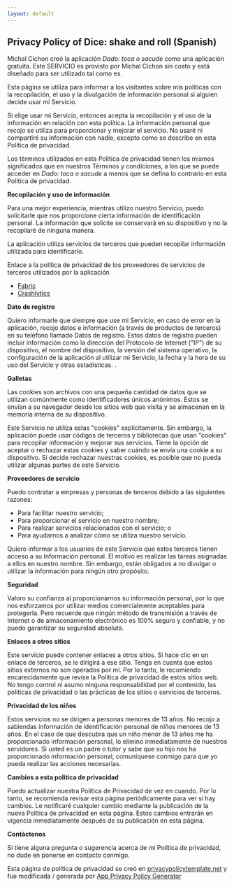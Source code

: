 ```yaml
---
layout: default
---
```


## Privacy Policy of Dice: shake and roll (Spanish)

Michal Cichon creó la aplicación *Dado: toca o sacude* como una aplicación gratuita. Este SERVICIO es provisto por Michal Cichon sin costo y está diseñado para ser utilizado tal como es.

Esta página se utiliza para informar a los visitantes sobre mis políticas con la recopilación, el uso y la divulgación de información personal si alguien decide usar mi Servicio.

Si elige usar mi Servicio, entonces acepta la recopilación y el uso de la información en relación con esta política. La información personal que recojo se utiliza para proporcionar y mejorar el servicio. No usaré ni compartiré su información con nadie, excepto como se describe en esta Política de privacidad.

Los términos utilizados en esta Política de privacidad tienen los mismos significados que en nuestros Términos y condiciones, a los que se puede acceder en *Dado: toca o sacude* a menos que se defina lo contrario en esta Política de privacidad.

**Recopilación y uso de información**

Para una mejor experiencia, mientras utilizo nuestro Servicio, puedo solicitarle que nos proporcione cierta información de identificación personal. La información que solicite se conservará en su dispositivo y no la recopilaré de ninguna manera.

La aplicación utiliza servicios de terceros que pueden recopilar información utilizada para identificarlo.

Enlace a la política de privacidad de los proveedores de servicios de terceros utilizados por la aplicación

* [Fabric](https://fabric.io/privacy)
* [Crashlytics](https://try.crashlytics.com/terms/privacy-policy.pdf)

**Dato de registro**

Quiero informarle que siempre que use mi Servicio, en caso de error en la aplicación, recojo datos e información (a través de productos de terceros) en su teléfono llamado Datos de registro. Estos datos de registro pueden incluir información como la dirección del Protocolo de Internet ("IP") de su dispositivo, el nombre del dispositivo, la versión del sistema operativo, la configuración de la aplicación al utilizar mi Servicio, la fecha y la hora de su uso del Servicio y otras estadísticas. .

**Galletas**

Las cookies son archivos con una pequeña cantidad de datos que se utilizan comúnmente como identificadores únicos anónimos. Estos se envían a su navegador desde los sitios web que visita y se almacenan en la memoria interna de su dispositivo.

Este Servicio no utiliza estas "cookies" explícitamente. Sin embargo, la aplicación puede usar códigos de terceros y bibliotecas que usan "cookies" para recopilar información y mejorar sus servicios. Tiene la opción de aceptar o rechazar estas cookies y saber cuándo se envía una cookie a su dispositivo. Si decide rechazar nuestras cookies, es posible que no pueda utilizar algunas partes de este Servicio.

**Proveedores de servicio**

Puedo contratar a empresas y personas de terceros debido a las siguientes razones:

* Para facilitar nuestro servicio;
* Para proporcionar el servicio en nuestro nombre;
* Para realizar servicios relacionados con el servicio; o
* Para ayudarnos a analizar cómo se utiliza nuestro servicio.

Quiero informar a los usuarios de este Servicio que estos terceros tienen acceso a su Información personal. El motivo es realizar las tareas asignadas a ellos en nuestro nombre. Sin embargo, están obligados a no divulgar o utilizar la información para ningún otro propósito.

**Seguridad**

Valoro su confianza al proporcionarnos su información personal, por lo que nos esforzamos por utilizar medios comercialmente aceptables para protegerla. Pero recuerde que ningún método de transmisión a través de Internet o de almacenamiento electrónico es 100% seguro y confiable, y no puedo garantizar su seguridad absoluta.

**Enlaces a otros sitios**

Este servicio puede contener enlaces a otros sitios. Si hace clic en un enlace de terceros, se le dirigirá a ese sitio. Tenga en cuenta que estos sitios externos no son operados por mí. Por lo tanto, le recomiendo encarecidamente que revise la Política de privacidad de estos sitios web. No tengo control ni asumo ninguna responsabilidad por el contenido, las políticas de privacidad o las prácticas de los sitios o servicios de terceros.

**Privacidad de los niños**

Estos servicios no se dirigen a personas menores de 13 años. No recojo a sabiendas información de identificación personal de niños menores de 13 años. En el caso de que descubra que un niño menor de 13 años me ha proporcionado información personal, lo elimino inmediatamente de nuestros servidores. Si usted es un padre o tutor y sabe que su hijo nos ha proporcionado información personal, comuníquese conmigo para que yo pueda realizar las acciones necesarias.

**Cambios a esta política de privacidad**

Puedo actualizar nuestra Política de Privacidad de vez en cuando. Por lo tanto, se recomienda revisar esta página periódicamente para ver si hay cambios. Le notificaré cualquier cambio mediante la publicación de la nueva Política de privacidad en esta página. Estos cambios entrarán en vigencia inmediatamente después de su publicación en esta página.

**Contáctenos**

Si tiene alguna pregunta o sugerencia acerca de mi Política de privacidad, no dude en ponerse en contacto conmigo.

Esta página de política de privacidad se creó en [privacypolicytemplate.net](https://privacypolicytemplate.net) y fue modificada / generada por [App Privacy Policy Generator](https://app-privacy-policy-generator.firebaseapp.com/)